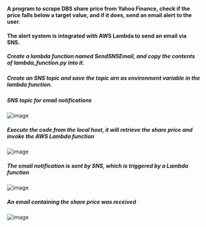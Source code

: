### 
#### A program to scrape DBS share price from Yahoo Finance, check if the price falls below a target value, and if it does, send an email alert to the user.
#### The alert system is integrated with AWS Lambda to send an email via SNS.   


##### Create a lambda function named SendSNSEmail, and copy the contents of lambda_function.py into it.   
##### Create an SNS topic and save the topic arn as environment variable in the lambda function.
  
##### SNS topic for email notifications

![image](https://github.com/user-attachments/assets/57764dde-a2f3-49fb-bf04-bfe659a1060a)

##### Execute the code from the local host, it will retrieve the share price and invoke the AWS Lambda function

![image](https://github.com/user-attachments/assets/e4454939-3193-4488-89da-817d41dc4641)


##### The email notification is sent by SNS, which is triggered by a Lambda function
![image](https://github.com/user-attachments/assets/73625ab8-0253-42a5-ba90-185052572381)


##### An email containing the share price was received
![image](https://github.com/user-attachments/assets/dd607439-d9cf-4074-8f66-43b9716c6bba)


